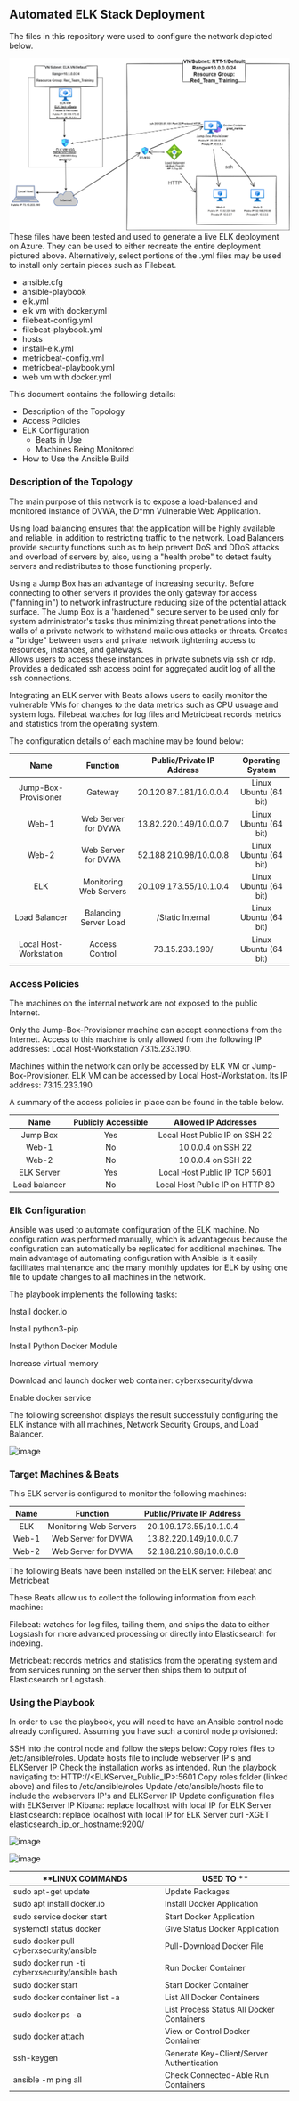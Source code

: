
## Automated ELK Stack Deployment

The files in this repository were used to configure the network depicted below.

![](Diagrams/Cloud_Security_Network_ELK_Stack.png)
These files have been tested and used to generate a live ELK deployment on Azure. They can be used to either recreate the entire deployment pictured above. Alternatively, select portions of the .yml files may be used to install only certain pieces such as Filebeat.
  
  - ansible.cfg
  - ansible-playbook
  - elk.yml
  - elk vm with docker.yml
  - filebeat-config.yml
  - filebeat-playbook.yml
  - hosts
  - install-elk.yml
  - metricbeat-config.yml
  - metricbeat-playbook.yml
  - web vm with docker.yml

This document contains the following details:

- Description of the Topology
- Access Policies
- ELK Configuration
  - Beats in Use
  - Machines Being Monitored
- How to Use the Ansible Build

### Description of the Topology

The main purpose of this network is to expose a load-balanced and monitored instance of DVWA, the D*mn Vulnerable Web Application.


Using load balancing ensures that the application will be highly available and reliable, in addition to restricting traffic to the network.  Load Balancers provide security functions such as to help prevent DoS and DDoS attacks and overload of servers by, also, using a "health probe" to detect faulty servers and redistributes to those functioning properly.


Using a Jump Box has an advantage of increasing security. Before connecting to other servers it provides the only gateway for access ("fanning in") to network infrastructure reducing size of the potential attack surface.
The Jump Box is a 'hardened," secure server to be used only for system administrator's tasks thus minimizing threat penetrations into the walls of a private network to withstand malicious attacks or threats. Creates a "bridge" between users and private network tightening access to resources, instances, and gateways.  
Allows users to access these instances in private subnets via ssh or rdp. Provides a dedicated ssh access point for aggregated audit log of all the ssh connections. 


Integrating an ELK server with Beats allows users to easily monitor the vulnerable VMs for changes to the data metrics such as CPU usuage and system logs.  Filebeat watches for log files and Metricbeat records metrics and statistics from the operating system. 


The configuration details of each machine may be found below:

|           				  				Name 			         |         				  				Function 			       |  				  				Public/Private  				  				 IP Address 			 |    				  				Operating System 			   |
|:-------------------------:|:-------------------------:|:---------------------------------:|:------------------------:|
|  				 Jump-Box-Provisioner 			   |  				 Gateway 			                |  				 20.120.87.181/10.0.0.4 			         |  				 Linux 				Ubuntu (64 bit) 			 |
|  				 Web-1 			                  |  				 Web 				Server for DVWA 			    |  				 13.82.220.149/10.0.0.7 			         |  				 Linux 				Ubuntu (64 bit) 			 |
|  				 Web-2 			                  |  				 Web 				Server for DVWA 			    |  				 52.188.210.98/10.0.0.8 			         |  				 Linux 				Ubuntu (64 bit) 			 |
|  				 ELK 			                    |  				 Monitoring 				Web Servers 			 |  				 20.109.173.55/10.1.0.4 				 				 			       |  				 Linux 				Ubuntu (64 bit) 			 |
|  				 Load 				Balancer 			          |  				 Balancing 				Server Load 			  |  				      				         /Static 				Internal 			 |  				 Linux 				Ubuntu (64 bit) 			 |
|  				 Local 				Host-Workstation 			 |  				 Access 				Control 			         |  				 73.15.233.190/ 			                 |  				 Linux 				Ubuntu (64 bit) 			 |







             

### Access Policies

The machines on the internal network are not exposed to the public Internet. 

Only the Jump-Box-Provisioner machine can accept connections from the Internet. Access to this machine is only allowed from the following IP addresses: Local Host-Workstation 73.15.233.190.

Machines within the network can only be accessed by ELK VM or Jump-Box-Provisioner.
ELK VM can be accessed by Local Host-Workstation.  Its IP address: 73.15.233.190

A summary of the access policies in place can be found in the table below.

|      				  				Name 			     |  				  				Publicly 				Accessible 			 |       				  				Allowed IP 				Addresses 			      |
|:----------------:|:-----------------------:|:----------------------------------:|
|  				 Jump 				Box 			      |  				  				Yes 			                 |  				 Local 				Host Public IP on SSH 22 			  |
|  				 Web-1 			         |  				  				No 			                  |  				 10.0.0.4 				on SSH 22 			              |
|  				 Web-2 			         |  				  				No 			                  |  				 10.0.0.4 				on SSH 22 			              |
|  				 ELK 				Server 			    |  				  				Yes 			                 |  				 Local 				Host Public IP TCP 5601 			   |
|  				 Load 				balancer 			 |  				  				No 			                  |  				 Local 				Host Public IP on HTTP 80 			 |


### Elk Configuration

Ansible was used to automate configuration of the ELK machine.  No configuration was performed manually, which is advantageous because the configuration can automatically be replicated for additional machines.
The main advantage of automating configuration with Ansible is it easily facilitates maintenance and the many monthly updates for ELK by using one file to update changes to all machines in the network.
 
The playbook implements the following tasks:

Install docker.io

Install python3-pip

Install Python Docker Module

Increase virtual memory

Download and launch docker web container: cyberxsecurity/dvwa

Enable docker service

The following screenshot displays the result successfully configuring the ELK instance with all machines, Network Security Groups, and Load Balancer. 

![image](https://user-images.githubusercontent.com/95733311/151053447-ee28f4e0-e6e4-456e-b76f-a219ff37d01f.png)





### Target Machines & Beats
This ELK server is configured to monitor the following machines:

|  				  				Name 			 |         				  				Function 			       |  				  				Public/Private  				  				 IP Address 			 |
|:--------:|:-------------------------:|:---------------------------------:|
|  				 ELK 			   |  				 Monitoring 				Web Servers 			 |  				 20.109.173.55/10.1.0.4 				 				 			       |
|  				 Web-1 			 |  				 Web 				Server for DVWA 			    |  				 13.82.220.149/10.0.0.7 			         |
|  				 Web-2 			 |  				 Web 				Server for DVWA 			    |  				 52.188.210.98/10.0.0.8 			         |


The following Beats have been installed on the ELK server:  Filebeat and Metricbeat

These Beats allow us to collect the following information from each machine:

Filebeat: watches for log files, tailing them, and ships the data to either Logstash for more advanced processing or directly into Elasticsearch for indexing. 

Metricbeat: records metrics and statistics from the operating system and from services running on the server then ships them to output of Elasticsearch or Logstash. 









### Using the Playbook
In order to use the playbook, you will need to have an Ansible control node already configured. Assuming you have such a control node provisioned:

SSH into the control node and follow the steps below:
Copy roles files to /etc/ansible/roles. 
Update hosts file to include webserver IP's and ELKServer IP 
Check the installation works as intended.
Run the playbook navigating to:
HTTP://<ELKServer_Public_IP>:5601
Copy roles folder (linked above) and files to /etc/ansible/roles 
Update /etc/ansible/hosts file to include the webservers IP's and ELKServer IP 
Update configuration files with ELKServer IP 
Kibana: replace localhost with local IP for ELK Server 
Elasticsearch: replace localhost with local IP for ELK Server
             curl -XGET elasticsearch_ip_or_hostname:9200/
             
![image](https://user-images.githubusercontent.com/95733311/151057610-50c7e919-8b73-4259-a699-b6dc6b6f5e8d.png)

![image](https://user-images.githubusercontent.com/95733311/151057846-8e2293a8-3e5b-4c55-80f9-bdd3f73221ab.png)




| **LINUX COMMANDS                                  | USED TO   **                                |
|-------------------------------------------------|-------------------------------------------|
| sudo apt-get update                             | Update Packages                           |
| sudo apt install docker.io                      | Install Docker Application                |
| sudo service docker start                       | Start Docker Application                  |
| systemctl status docker                         | Give Status Docker Application            |
| sudo docker pull cyberxsecurity/ansible         | Pull-Download Docker File                 |
| sudo docker run -ti cyberxsecurity/ansible bash | Run Docker Container                      |
| sudo docker start                               | Start Docker Container                    |
| sudo docker container list -a                   | List All Docker Containers                |
| sudo docker ps -a                               | List Process Status All Docker Containers |
| sudo docker attach                              | View or Control Docker Container          |
| ssh-keygen                                      | Generate Key-Client/Server Authentication |
| ansible -m ping all                             | Check Connected-Able Run Containers       |

